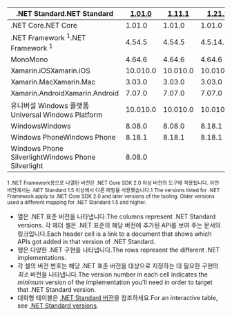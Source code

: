 | <span data-ttu-id="69418-101">.NET Standard</span><span class="sxs-lookup"><span data-stu-id="69418-101">.NET Standard</span></span>              | <span data-ttu-id="69418-102">[1.0]</span><span class="sxs-lookup"><span data-stu-id="69418-102">[1.0]</span></span> | <span data-ttu-id="69418-103">[1.1]</span><span class="sxs-lookup"><span data-stu-id="69418-103">[1.1]</span></span>  | <span data-ttu-id="69418-104">[1.2]</span><span class="sxs-lookup"><span data-stu-id="69418-104">[1.2]</span></span> | <span data-ttu-id="69418-105">[1.3]</span><span class="sxs-lookup"><span data-stu-id="69418-105">[1.3]</span></span> | <span data-ttu-id="69418-106">[1.4]</span><span class="sxs-lookup"><span data-stu-id="69418-106">[1.4]</span></span> | <span data-ttu-id="69418-107">[1.5]</span><span class="sxs-lookup"><span data-stu-id="69418-107">[1.5]</span></span>      | <span data-ttu-id="69418-108">[1.6]</span><span class="sxs-lookup"><span data-stu-id="69418-108">[1.6]</span></span>      | <span data-ttu-id="69418-109">[2.0]</span><span class="sxs-lookup"><span data-stu-id="69418-109">[2.0]</span></span>      |
|----------------------------|-------|--------|-------|-------|-------|------------|------------|------------|
| <span data-ttu-id="69418-110">.NET Core</span><span class="sxs-lookup"><span data-stu-id="69418-110">.NET Core</span></span>                  | <span data-ttu-id="69418-111">1.0</span><span class="sxs-lookup"><span data-stu-id="69418-111">1.0</span></span>   | <span data-ttu-id="69418-112">1.0</span><span class="sxs-lookup"><span data-stu-id="69418-112">1.0</span></span>    | <span data-ttu-id="69418-113">1.0</span><span class="sxs-lookup"><span data-stu-id="69418-113">1.0</span></span>   | <span data-ttu-id="69418-114">1.0</span><span class="sxs-lookup"><span data-stu-id="69418-114">1.0</span></span>   | <span data-ttu-id="69418-115">1.0</span><span class="sxs-lookup"><span data-stu-id="69418-115">1.0</span></span>   | <span data-ttu-id="69418-116">1.0</span><span class="sxs-lookup"><span data-stu-id="69418-116">1.0</span></span>        | <span data-ttu-id="69418-117">1.0</span><span class="sxs-lookup"><span data-stu-id="69418-117">1.0</span></span>        | <span data-ttu-id="69418-118">2.0</span><span class="sxs-lookup"><span data-stu-id="69418-118">2.0</span></span>        |
| <span data-ttu-id="69418-119">.NET Framework <sup>1</sup></span><span class="sxs-lookup"><span data-stu-id="69418-119">.NET Framework <sup>1</sup></span></span>| <span data-ttu-id="69418-120">4.5</span><span class="sxs-lookup"><span data-stu-id="69418-120">4.5</span></span>   | <span data-ttu-id="69418-121">4.5</span><span class="sxs-lookup"><span data-stu-id="69418-121">4.5</span></span>    | <span data-ttu-id="69418-122">4.5.1</span><span class="sxs-lookup"><span data-stu-id="69418-122">4.5.1</span></span> | <span data-ttu-id="69418-123">4.6</span><span class="sxs-lookup"><span data-stu-id="69418-123">4.6</span></span>   | <span data-ttu-id="69418-124">4.6.1</span><span class="sxs-lookup"><span data-stu-id="69418-124">4.6.1</span></span> | <span data-ttu-id="69418-125">4.6.1</span><span class="sxs-lookup"><span data-stu-id="69418-125">4.6.1</span></span>      | <span data-ttu-id="69418-126">4.6.1</span><span class="sxs-lookup"><span data-stu-id="69418-126">4.6.1</span></span>      | <span data-ttu-id="69418-127">4.6.1</span><span class="sxs-lookup"><span data-stu-id="69418-127">4.6.1</span></span>      |
| <span data-ttu-id="69418-128">Mono</span><span class="sxs-lookup"><span data-stu-id="69418-128">Mono</span></span>                       | <span data-ttu-id="69418-129">4.6</span><span class="sxs-lookup"><span data-stu-id="69418-129">4.6</span></span>   | <span data-ttu-id="69418-130">4.6</span><span class="sxs-lookup"><span data-stu-id="69418-130">4.6</span></span>    | <span data-ttu-id="69418-131">4.6</span><span class="sxs-lookup"><span data-stu-id="69418-131">4.6</span></span>   | <span data-ttu-id="69418-132">4.6</span><span class="sxs-lookup"><span data-stu-id="69418-132">4.6</span></span>   | <span data-ttu-id="69418-133">4.6</span><span class="sxs-lookup"><span data-stu-id="69418-133">4.6</span></span>   | <span data-ttu-id="69418-134">4.6</span><span class="sxs-lookup"><span data-stu-id="69418-134">4.6</span></span>        | <span data-ttu-id="69418-135">4.6</span><span class="sxs-lookup"><span data-stu-id="69418-135">4.6</span></span>        | <span data-ttu-id="69418-136">5.4</span><span class="sxs-lookup"><span data-stu-id="69418-136">5.4</span></span>        |
| <span data-ttu-id="69418-137">Xamarin.iOS</span><span class="sxs-lookup"><span data-stu-id="69418-137">Xamarin.iOS</span></span>                | <span data-ttu-id="69418-138">10.0</span><span class="sxs-lookup"><span data-stu-id="69418-138">10.0</span></span>  | <span data-ttu-id="69418-139">10.0</span><span class="sxs-lookup"><span data-stu-id="69418-139">10.0</span></span>   | <span data-ttu-id="69418-140">10.0</span><span class="sxs-lookup"><span data-stu-id="69418-140">10.0</span></span>  | <span data-ttu-id="69418-141">10.0</span><span class="sxs-lookup"><span data-stu-id="69418-141">10.0</span></span>  | <span data-ttu-id="69418-142">10.0</span><span class="sxs-lookup"><span data-stu-id="69418-142">10.0</span></span>  | <span data-ttu-id="69418-143">10.0</span><span class="sxs-lookup"><span data-stu-id="69418-143">10.0</span></span>       | <span data-ttu-id="69418-144">10.0</span><span class="sxs-lookup"><span data-stu-id="69418-144">10.0</span></span>       | <span data-ttu-id="69418-145">10.14</span><span class="sxs-lookup"><span data-stu-id="69418-145">10.14</span></span>      |
| <span data-ttu-id="69418-146">Xamarin.Mac</span><span class="sxs-lookup"><span data-stu-id="69418-146">Xamarin.Mac</span></span>                | <span data-ttu-id="69418-147">3.0</span><span class="sxs-lookup"><span data-stu-id="69418-147">3.0</span></span>   | <span data-ttu-id="69418-148">3.0</span><span class="sxs-lookup"><span data-stu-id="69418-148">3.0</span></span>    | <span data-ttu-id="69418-149">3.0</span><span class="sxs-lookup"><span data-stu-id="69418-149">3.0</span></span>   | <span data-ttu-id="69418-150">3.0</span><span class="sxs-lookup"><span data-stu-id="69418-150">3.0</span></span>   | <span data-ttu-id="69418-151">3.0</span><span class="sxs-lookup"><span data-stu-id="69418-151">3.0</span></span>   | <span data-ttu-id="69418-152">3.0</span><span class="sxs-lookup"><span data-stu-id="69418-152">3.0</span></span>        | <span data-ttu-id="69418-153">3.0</span><span class="sxs-lookup"><span data-stu-id="69418-153">3.0</span></span>        | <span data-ttu-id="69418-154">3.8</span><span class="sxs-lookup"><span data-stu-id="69418-154">3.8</span></span>        |
| <span data-ttu-id="69418-155">Xamarin.Android</span><span class="sxs-lookup"><span data-stu-id="69418-155">Xamarin.Android</span></span>            | <span data-ttu-id="69418-156">7.0</span><span class="sxs-lookup"><span data-stu-id="69418-156">7.0</span></span>   | <span data-ttu-id="69418-157">7.0</span><span class="sxs-lookup"><span data-stu-id="69418-157">7.0</span></span>    | <span data-ttu-id="69418-158">7.0</span><span class="sxs-lookup"><span data-stu-id="69418-158">7.0</span></span>   | <span data-ttu-id="69418-159">7.0</span><span class="sxs-lookup"><span data-stu-id="69418-159">7.0</span></span>   | <span data-ttu-id="69418-160">7.0</span><span class="sxs-lookup"><span data-stu-id="69418-160">7.0</span></span>   | <span data-ttu-id="69418-161">7.0</span><span class="sxs-lookup"><span data-stu-id="69418-161">7.0</span></span>        | <span data-ttu-id="69418-162">7.0</span><span class="sxs-lookup"><span data-stu-id="69418-162">7.0</span></span>        | <span data-ttu-id="69418-163">8.0</span><span class="sxs-lookup"><span data-stu-id="69418-163">8.0</span></span>        |
| <span data-ttu-id="69418-164">유니버설 Windows 플랫폼</span><span class="sxs-lookup"><span data-stu-id="69418-164">Universal Windows Platform</span></span> | <span data-ttu-id="69418-165">10.0</span><span class="sxs-lookup"><span data-stu-id="69418-165">10.0</span></span>  | <span data-ttu-id="69418-166">10.0</span><span class="sxs-lookup"><span data-stu-id="69418-166">10.0</span></span>   | <span data-ttu-id="69418-167">10.0</span><span class="sxs-lookup"><span data-stu-id="69418-167">10.0</span></span>  | <span data-ttu-id="69418-168">10.0</span><span class="sxs-lookup"><span data-stu-id="69418-168">10.0</span></span>  | <span data-ttu-id="69418-169">10.0</span><span class="sxs-lookup"><span data-stu-id="69418-169">10.0</span></span>  | <span data-ttu-id="69418-170">10.0.16299</span><span class="sxs-lookup"><span data-stu-id="69418-170">10.0.16299</span></span> | <span data-ttu-id="69418-171">10.0.16299</span><span class="sxs-lookup"><span data-stu-id="69418-171">10.0.16299</span></span> | <span data-ttu-id="69418-172">10.0.16299</span><span class="sxs-lookup"><span data-stu-id="69418-172">10.0.16299</span></span> |
| <span data-ttu-id="69418-173">Windows</span><span class="sxs-lookup"><span data-stu-id="69418-173">Windows</span></span>                    | <span data-ttu-id="69418-174">8.0</span><span class="sxs-lookup"><span data-stu-id="69418-174">8.0</span></span>   | <span data-ttu-id="69418-175">8.0</span><span class="sxs-lookup"><span data-stu-id="69418-175">8.0</span></span>    | <span data-ttu-id="69418-176">8.1</span><span class="sxs-lookup"><span data-stu-id="69418-176">8.1</span></span>   |       |       |            |            |            |
| <span data-ttu-id="69418-177">Windows Phone</span><span class="sxs-lookup"><span data-stu-id="69418-177">Windows Phone</span></span>              | <span data-ttu-id="69418-178">8.1</span><span class="sxs-lookup"><span data-stu-id="69418-178">8.1</span></span>   | <span data-ttu-id="69418-179">8.1</span><span class="sxs-lookup"><span data-stu-id="69418-179">8.1</span></span>    | <span data-ttu-id="69418-180">8.1</span><span class="sxs-lookup"><span data-stu-id="69418-180">8.1</span></span>   |       |       |            |            |            |
| <span data-ttu-id="69418-181">Windows Phone Silverlight</span><span class="sxs-lookup"><span data-stu-id="69418-181">Windows Phone Silverlight</span></span>  | <span data-ttu-id="69418-182">8.0</span><span class="sxs-lookup"><span data-stu-id="69418-182">8.0</span></span>   |        |       |       |       |            |            |            |

<span data-ttu-id="69418-183"><sup>1 .NET Framework용으로 나열된 버전은 .NET Core SDK 2.0 이상 버전의 도구에 적용됩니다. 이전 버전에서는 .NET Standard 1.5 이상에서 다른 매핑을 사용했습니다.</sup></span><span class="sxs-lookup"><span data-stu-id="69418-183"><sup>1 The versions listed for .NET Framework apply to .NET Core SDK 2.0 and later versions of the tooling. Older versions used a different mapping for .NET Standard 1.5 and higher. </sup></span></span>

- <span data-ttu-id="69418-184">열은 .NET 표준 버전을 나타냅니다.</span><span class="sxs-lookup"><span data-stu-id="69418-184">The columns represent .NET Standard versions.</span></span> <span data-ttu-id="69418-185">각 헤더 셀은 .NET 표준의 해당 버전에 추가된 API를 보여 주는 문서의 링크입니다.</span><span class="sxs-lookup"><span data-stu-id="69418-185">Each header cell is a link to a document that shows which APIs got added in that version of .NET Standard.</span></span>
- <span data-ttu-id="69418-186">행은 다양한 .NET 구현을 나타냅니다.</span><span class="sxs-lookup"><span data-stu-id="69418-186">The rows represent the different .NET implementations.</span></span>
- <span data-ttu-id="69418-187">각 셀의 버전 번호는 해당 .NET 표준 버전을 대상으로 지정하는 데 필요한 구현의 *최소* 버전을 나타냅니다.</span><span class="sxs-lookup"><span data-stu-id="69418-187">The version number in each cell indicates the *minimum* version of the implementation you'll need in order to target that .NET Standard version.</span></span>
- <span data-ttu-id="69418-188">대화형 테이블은 [.NET Standard 버전](http://immo.landwerth.net/netstandard-versions/#)을 참조하세요.</span><span class="sxs-lookup"><span data-stu-id="69418-188">For an interactive table, see [.NET Standard versions](http://immo.landwerth.net/netstandard-versions/#).</span></span>

[1.0]: https://github.com/dotnet/standard/blob/master/docs/versions/netstandard1.0.md
[1.1]: https://github.com/dotnet/standard/blob/master/docs/versions/netstandard1.1.md
[1.2]: https://github.com/dotnet/standard/blob/master/docs/versions/netstandard1.2.md
[1.3]: https://github.com/dotnet/standard/blob/master/docs/versions/netstandard1.3.md
[1.4]: https://github.com/dotnet/standard/blob/master/docs/versions/netstandard1.4.md
[1.5]: https://github.com/dotnet/standard/blob/master/docs/versions/netstandard1.5.md
[1.6]: https://github.com/dotnet/standard/blob/master/docs/versions/netstandard1.6.md
[2.0]: https://github.com/dotnet/standard/blob/master/docs/versions/netstandard2.0.md
